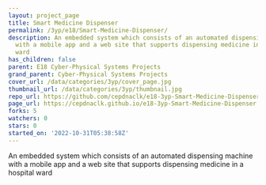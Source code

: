 ```yaml
---
layout: project_page
title: Smart Medicine Dispenser
permalink: /3yp/e18/Smart-Medicine-Dispenser/
description: An embedded system which consists of an automated dispensing machine
  with a mobile app and a web site that supports dispensing medicine in a hospital
  ward
has_children: false
parent: E18 Cyber-Physical Systems Projects
grand_parent: Cyber-Physical Systems Projects
cover_url: /data/categories/3yp/cover_page.jpg
thumbnail_url: /data/categories/3yp/thumbnail.jpg
repo_url: https://github.com/cepdnaclk/e18-3yp-Smart-Medicine-Dispenser
page_url: https://cepdnaclk.github.io/e18-3yp-Smart-Medicine-Dispenser
forks: 5
watchers: 0
stars: 0
started_on: '2022-10-31T05:38:58Z'
---
```


An embedded system which consists of an automated dispensing machine with a mobile app and a web site that supports dispensing medicine in a hospital ward